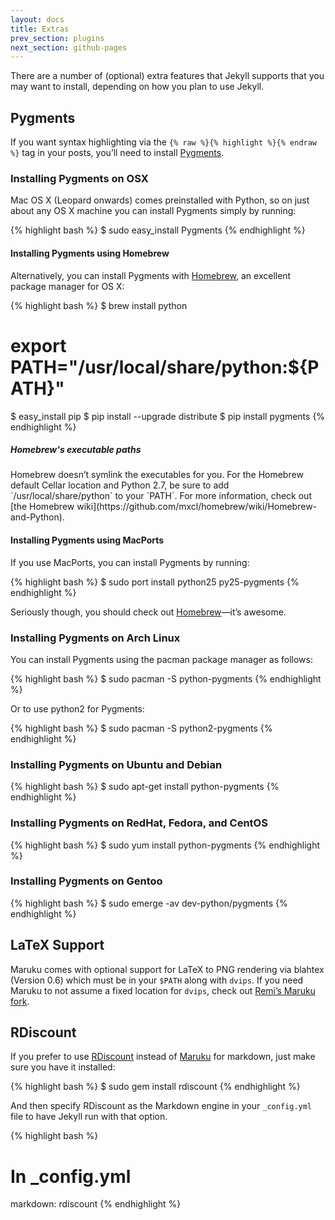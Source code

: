 ```yaml
---
layout: docs
title: Extras
prev_section: plugins
next_section: github-pages
---
```


There are a number of (optional) extra features that Jekyll supports that you
may want to install, depending on how you plan to use Jekyll.

## Pygments

If you want syntax highlighting via the `{% raw %}{% highlight %}{% endraw %}`
tag in your posts, you’ll need to install [Pygments](http://pygments.org/).

### Installing Pygments on OSX

Mac OS X (Leopard onwards) comes preinstalled with Python, so on just about any
OS X machine you can install Pygments simply by running:

{% highlight bash %}
$ sudo easy_install Pygments
{% endhighlight %}

#### Installing Pygments using Homebrew

Alternatively, you can install Pygments with
[Homebrew](http://mxcl.github.com/homebrew/), an excellent package manager for
OS X:

{% highlight bash %}
$ brew install python
# export PATH="/usr/local/share/python:${PATH}"
$ easy_install pip
$ pip install --upgrade distribute
$ pip install pygments
{% endhighlight %}

<div class="note">
  <h5>Homebrew's executable paths</h5>
  <p>
    Homebrew doesn’t symlink the executables for you. For the Homebrew default
    Cellar location and Python 2.7, be sure to add `/usr/local/share/python` to
    your `PATH`. For more information, check out [the Homebrew
    wiki](https://github.com/mxcl/homebrew/wiki/Homebrew-and-Python).
  </p>
</div>

#### Installing Pygments using MacPorts

If you use MacPorts, you can install Pygments by running:

{% highlight bash %}
$ sudo port install python25 py25-pygments
{% endhighlight %}

Seriously though, you should check out
[Homebrew](http://mxcl.github.com/homebrew/)—it’s awesome.

### Installing Pygments on Arch Linux

You can install Pygments using the pacman package manager as follows:

{% highlight bash %}
$ sudo pacman -S python-pygments
{% endhighlight %}

Or to use python2 for Pygments:

{% highlight bash %}
$ sudo pacman -S python2-pygments
{% endhighlight %}

### Installing Pygments on Ubuntu and Debian

{% highlight bash %}
$ sudo apt-get install python-pygments
{% endhighlight %}

### Installing Pygments on RedHat, Fedora, and CentOS

{% highlight bash %}
$ sudo yum install python-pygments
{% endhighlight %}

### Installing Pygments on Gentoo

{% highlight bash %}
$ sudo emerge -av dev-python/pygments
{% endhighlight %}

## LaTeX Support

Maruku comes with optional support for LaTeX to PNG rendering via blahtex
(Version 0.6) which must be in your `$PATH` along with `dvips`. If you need
Maruku to not assume a fixed location for `dvips`, check out [Remi’s Maruku
fork](http://github.com/remi/maruku).

## RDiscount

If you prefer to use [RDiscount](http://github.com/rtomayko/rdiscount) instead
of [Maruku](http://maruku.rubyforge.org/) for markdown, just make sure you have
it installed:

{% highlight bash %}
$ sudo gem install rdiscount
{% endhighlight %}

And then specify RDiscount as the Markdown engine in your `_config.yml` file to
have Jekyll run with that option.

{% highlight bash %}
# In _config.yml
markdown: rdiscount
{% endhighlight %}
